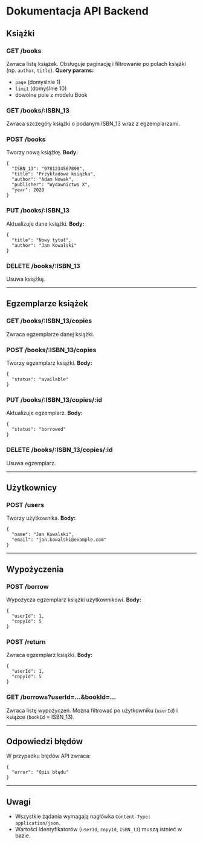# Dokumentacja API Backend

## Książki

### GET /books
Zwraca listę książek. Obsługuje paginację i filtrowanie po polach książki (np. `author`, `title`).
**Query params:**
- `page` (domyślnie 1)
- `limit` (domyślnie 10)
- dowolne pole z modelu Book

### GET /books/:ISBN_13
Zwraca szczegóły książki o podanym ISBN_13 wraz z egzemplarzami.

### POST /books
Tworzy nową książkę.
**Body:**
```
{
  "ISBN_13": "9781234567890",
  "title": "Przykładowa książka",
  "author": "Adam Nowak",
  "publisher": "Wydawnictwo X",
  "year": 2020
}
```

### PUT /books/:ISBN_13
Aktualizuje dane książki.
**Body:**
```
{
  "title": "Nowy tytuł",
  "author": "Jan Kowalski"
}
```

### DELETE /books/:ISBN_13
Usuwa książkę.

---

## Egzemplarze książek

### GET /books/:ISBN_13/copies
Zwraca egzemplarze danej książki.

### POST /books/:ISBN_13/copies
Tworzy egzemplarz książki.
**Body:**
```
{
  "status": "available"
}
```

### PUT /books/:ISBN_13/copies/:id
Aktualizuje egzemplarz.
**Body:**
```
{
  "status": "borrowed"
}
```

### DELETE /books/:ISBN_13/copies/:id
Usuwa egzemplarz.

---

## Użytkownicy

### POST /users
Tworzy użytkownika.
**Body:**
```
{
  "name": "Jan Kowalski",
  "email": "jan.kowalski@example.com"
}
```

---

## Wypożyczenia

### POST /borrow
Wypożycza egzemplarz książki użytkownikowi.
**Body:**
```
{
  "userId": 1,
  "copyId": 5
}
```

### POST /return
Zwraca egzemplarz książki.
**Body:**
```
{
  "userId": 1,
  "copyId": 5
}
```

### GET /borrows?userId=...&bookId=...
Zwraca listę wypożyczeń. Można filtrować po użytkowniku (`userId`) i książce (`bookId` = ISBN_13).

---

## Odpowiedzi błędów
W przypadku błędów API zwraca:
```
{
  "error": "Opis błędu"
}
```

---

## Uwagi
- Wszystkie żądania wymagają nagłówka `Content-Type: application/json`.
- Wartości identyfikatorów (`userId`, `copyId`, `ISBN_13`) muszą istnieć w bazie.

